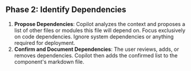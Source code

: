 ## Phase 2: Identify Dependencies

1.  **Propose Dependencies**: Copilot analyzes the context and proposes a list of other files or modules this file will depend on. Focus exclusively on code dependencies. Ignore system dependencies or anything required for deployment.
2.  **Confirm and Document Dependencies**: The user reviews, adds, or removes dependencies. Copilot then adds the confirmed list to the component's markdown file.
